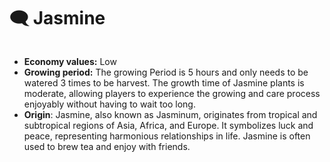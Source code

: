 # 🗨️ Jasmine



<figure><img src="../../.gitbook/assets/jasmine.png" alt=""><figcaption></figcaption></figure>

* **Economy values:** Low
* **Growing period:** The growing Period is 5 hours and only needs to be watered 3 times to be harvest. The growth time of Jasmine plants is moderate, allowing players to experience the growing and care process enjoyably without having to wait too long.
* **Origin**: Jasmine, also known as Jasminum, originates from tropical and subtropical regions of Asia, Africa, and Europe. It symbolizes luck and peace, representing harmonious relationships in life. Jasmine is often used to brew tea and enjoy with friends.
